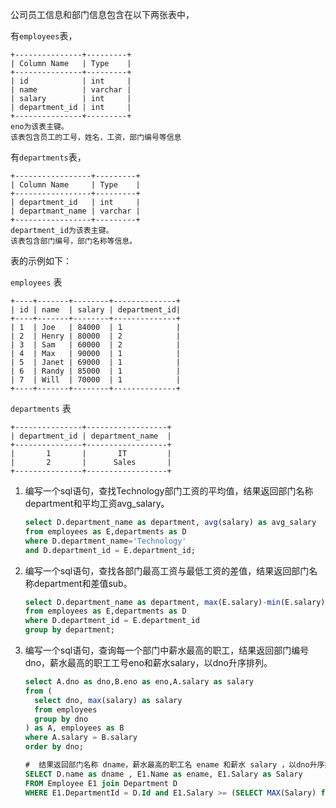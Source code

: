 公司员工信息和部门信息包含在以下两张表中，

有`employees`表，

```
+---------------+---------+
| Column Name   | Type    |
+---------------+---------+
| id            | int     |
| name          | varchar |
| salary        | int     |
| department_id | int     |
+---------------+---------+
eno为该表主键。
该表包含员工的工号，姓名，工资，部门编号等信息
```

有`departments`表，

```
+-----------------+---------+
| Column Name     | Type    |
+-----------------+---------+
| department_id   | int     |
| departmant_name | varchar |
+-----------------+---------+
department_id为该表主键。
该表包含部门编号，部门名称等信息。
```

表的示例如下：

`employees` 表

```
+----+-------+--------+--------------+
| id | name  | salary | department_id|
+----+-------+--------+--------------+
| 1  | Joe   | 84000  | 1            |
| 2  | Henry | 80000  | 2            |
| 3  | Sam   | 60000  | 2            |
| 4  | Max   | 90000  | 1            |
| 5  | Janet | 69000  | 1            |
| 6  | Randy | 85000  | 1            |
| 7  | Will  | 70000  | 1            |
+----+-------+--------+--------------+
```

`departments` 表

```
+---------------+------------------+
| department_id | department_name  |
+---------------+------------------+
|       1       |       IT         |
|       2       |      Sales       |
+---------------+------------------+
```

1. 编写一个sql语句，查找Technology部门工资的平均值，结果返回部门名称department和平均工资avg_salary。

    ```sql
    select D.department_name as department, avg(salary) as avg_salary
    from employees as E,departments as D
    where D.department_name='Technology'
    and D.department_id = E.department_id;
    ```

2. 编写一个sql语句，查找各部门最高工资与最低工资的差值，结果返回部门名称department和差值sub。

    ```sql
    select D.department_name as department, max(E.salary)-min(E.salary) as sub
    from employees as E,departments as D
    where D.department_id = E.department_id
    group by department;
    ```

3. 编写一个sql语句，查询每一个部门中薪水最高的职工，结果返回部门编号dno，薪水最高的职工工号eno和薪水salary，以dno升序排列。 

    ```sql
    select A.dno as dno,B.eno as eno,A.salary as salary 
    from (
      select dno, max(salary) as salary 
      from employees
      group by dno
    ) as A, employees as B
    where A.salary = B.salary
    order by dno;

   #  结果返回部门名称 dname，薪水最高的职工名 ename 和薪水 salary ，以dno升序排列
   SELECT D.name as dname , E1.Name as ename, E1.Salary as Salary
   FROM Employee E1 join Department D
   WHERE E1.DepartmentId = D.Id and E1.Salary >= (SELECT MAX(Salary) from Employee E2 WHERE E1.DepartmentId = E2.DepartmentId);
    ```